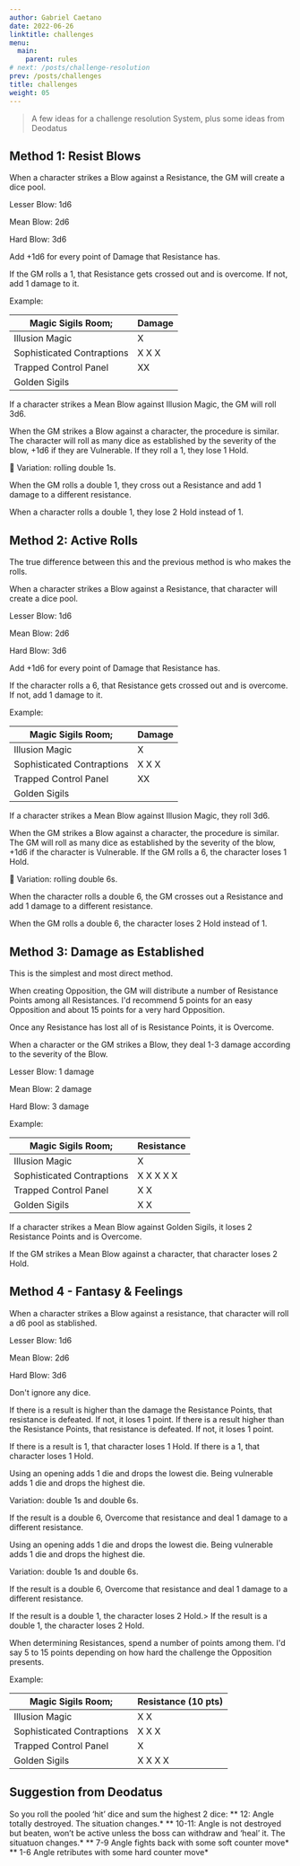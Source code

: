 ```yaml
---
author: Gabriel Caetano
date: 2022-06-26
linktitle: challenges
menu:
  main:
    parent: rules
# next: /posts/challenge-resolution
prev: /posts/challenges
title: challenges
weight: 05
---
```


> A few ideas for a challenge resolution System, plus some ideas from Deodatus

## Method 1: Resist Blows

When a character strikes a Blow against a Resistance, the GM will create a dice pool. 

Lesser Blow: 1d6

Mean Blow: 2d6

Hard Blow: 3d6

Add +1d6 for every point of Damage that Resistance has.

If the GM rolls a 1, that Resistance gets crossed out and is overcome. If not, add 1 damage to it.

Example:

| Magic Sigils Room; | Damage |
| --- | --- |
| Illusion Magic | X |
| Sophisticated Contraptions | X X X |
| Trapped Control Panel | XX |
| Golden Sigils |  |

If a character strikes a Mean Blow against Illusion Magic, the GM will roll 3d6.

When the GM strikes a Blow against a character, the procedure is similar. The character will roll as many dice as established by the severity of the blow, +1d6 if they are Vulnerable. If they roll a 1, they lose 1 Hold.

<aside>
🎲 Variation: rolling double 1s.

When the GM rolls a double 1, they cross out a Resistance and add 1 damage to a different resistance.

When a character rolls a double 1, they lose 2 Hold instead of 1.

</aside>

## Method 2: Active Rolls

The true difference between this and the previous method is who makes the rolls.

When a character strikes a Blow against a Resistance, that character will create a dice pool.

Lesser Blow: 1d6

Mean Blow: 2d6

Hard Blow: 3d6

Add +1d6 for every point of Damage that Resistance has.

If the character rolls a 6, that Resistance gets crossed out and is overcome. If not, add 1 damage to it.

Example:

| Magic Sigils Room; | Damage |
| --- | --- |
| Illusion Magic | X |
| Sophisticated Contraptions | X X X |
| Trapped Control Panel | XX |
| Golden Sigils |  |

If a character strikes a Mean Blow against Illusion Magic, they roll 3d6.

When the GM strikes a Blow against a character, the procedure is similar. The GM will roll as many dice as established by the severity of the blow, +1d6 if the character is Vulnerable. If the GM rolls a 6, the character loses 1 Hold.

<aside>
🎲 Variation: rolling double 6s.

When the character rolls a double 6, the GM crosses out a Resistance and add 1 damage to a different resistance.

When the GM rolls a double 6, the character loses 2 Hold instead of 1.

</aside>

## Method 3: Damage as Established

This is the simplest and most direct method.

When creating Opposition, the GM will distribute a number of Resistance Points among all Resistances. I'd recommend 5 points for an easy Opposition and about 15 points for a very hard Opposition.

Once any Resistance has lost all of is Resistance Points, it is Overcome.

When a character or the GM strikes a Blow, they deal 1-3 damage according to the severity of the Blow.

Lesser Blow: 1 damage

Mean Blow: 2 damage

Hard Blow: 3 damage

Example:

| Magic Sigils Room; | Resistance |
| --- | --- |
| Illusion Magic | X |
| Sophisticated Contraptions | X X X X X |
| Trapped Control Panel | X X |
| Golden Sigils | X X |

If a character strikes a Mean Blow against Golden Sigils, it loses 2 Resistance Points and is Overcome.

If the GM strikes a Mean Blow against a character, that character loses 2 Hold.

## Method 4 - Fantasy & Feelings

When a character strikes a Blow against a resistance, that character will roll a d6 pool as stablished.

Lesser Blow: 1d6

Mean Blow: 2d6

Hard Blow: 3d6

Don't ignore any dice.

If there is a result is higher than the damage the Resistance Points, that resistance is defeated. If not, it loses 1 point.
If there is a result higher than the Resistance Points, that resistance is defeated. If not, it loses 1 point.


If there is a result is 1, that character loses 1 Hold.
If there is a 1, that character loses 1 Hold.

Using an opening adds 1 die and drops the lowest die. Being vulnerable adds 1 die and drops the highest die.

Variation: double 1s and double 6s.

If the result is a double 6, Overcome that resistance and deal 1 damage to a different resistance.


Using an opening adds 1 die and drops the lowest die. Being vulnerable adds 1 die and drops the highest die.

Variation: double 1s and double 6s.

If the result is a double 6, Overcome that resistance and deal 1 damage to a different resistance.

If the result is a double 1, the character loses 2 Hold.> If the result is a double 1, the character loses 2 Hold.

When determining Resistances, spend a number of points among them. I'd say 5 to 15 points depending on how hard the challenge the Opposition presents.

Example:

| Magic Sigils Room; | Resistance (10 pts) |
| --- | --- |
| Illusion Magic | X X  |
| Sophisticated Contraptions | X X X |
| Trapped Control Panel | X |
| Golden Sigils | X X X X |

## Suggestion from Deodatus

So you roll the pooled ‘hit’ dice and sum the highest 2 dice:
** 12: Angle totally destroyed. The situation changes.*
** ‌10-11: Angle is not destroyed but beaten, won’t be active unless the boss can withdraw and ‘heal’ it. The situatuon changes.*
** ‌7-9 Angle fights back with some soft counter move*
** ‌1-6 Angle retributes with some hard counter move*